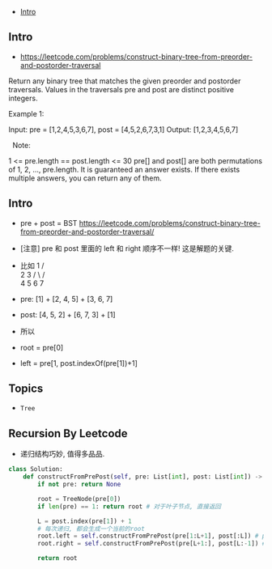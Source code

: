 - [Intro](#intro)

## Intro

- https://leetcode.com/problems/construct-binary-tree-from-preorder-and-postorder-traversal

Return any binary tree that matches the given preorder and postorder traversals.
Values in the traversals pre and post are distinct positive integers.
 

Example 1:

Input: pre = [1,2,4,5,3,6,7], post = [4,5,2,6,7,3,1]
Output: [1,2,3,4,5,6,7]

 
Note:

1 <= pre.length == post.length <= 30
pre[] and post[] are both permutations of 1, 2, ..., pre.length.
It is guaranteed an answer exists. If there exists multiple answers, you can return any of them.








## Intro

- pre + post = BST https://leetcode.com/problems/construct-binary-tree-from-preorder-and-postorder-traversal/
- [注意] pre 和 post 里面的 left 和 right 顺序不一样! 这是解题的关键.

- 比如
       1
      /  \
     2    3
    / \   / \
   4   5 6   7

- pre: [1] + [2, 4, 5] + [3, 6, 7]
- post: [4, 5, 2] + [6, 7, 3] + [1]

- 所以
- root = pre[0]
- left = pre[1, post.indexOf(pre[1])+1]



## Topics

- `Tree`


## Recursion By Leetcode

- 递归结构巧妙, 值得多品品.

```py
class Solution:
    def constructFromPrePost(self, pre: List[int], post: List[int]) -> TreeNode:
        if not pre: return None

        root = TreeNode(pre[0])
        if len(pre) == 1: return root # 对于叶子节点, 直接返回

        L = post.index(pre[1]) + 1
        # 每次递归, 都会生成一个当前的root
        root.left = self.constructFromPrePost(pre[1:L+1], post[:L]) # pre 始终要传入 pre
        root.right = self.constructFromPrePost(pre[L+1:], post[L:-1]) # pre 始终要传入 pre

        return root
```













